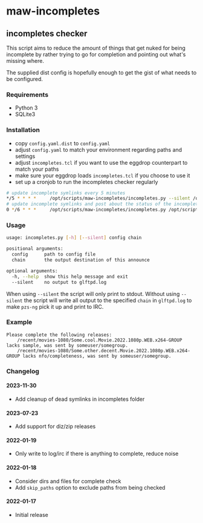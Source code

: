 # maw-incompletes

## incompletes checker

This script aims to reduce the amount of things that get nuked for being incomplete by rather trying to go for completion and pointing out what's missing where.

The supplied dist config is hopefully enough to get the gist of what needs to be configured.

### Requirements

- Python 3
- SQLite3

### Installation

- copy `config.yaml.dist` to `config.yaml`
- adjust `config.yaml` to match your environment regarding paths and settings
- adjust `incompletes.tcl` if you want to use the eggdrop counterpart to match your paths
- make sure your eggdrop loads `incompletes.tcl` if you choose to use it
- set up a cronjob to run the incompletes checker regularly

```bash
# update incomplete symlinks every 5 minutes
*/5 * * * *     /opt/scripts/maw-incompletes/incompletes.py --silent /opt/scripts/maw-incompletes/config.yaml SYSOP
# update incomplete symlinks and post about the status of the incompletes to IRC by abusing the TURGEN chain already configured in pzs-ng
0 */6 * * *     /opt/scripts/maw-incompletes/incompletes.py /opt/scripts/maw-incompletes/config.yaml TURGEN
```

### Usage

```bash
usage: incompletes.py [-h] [--silent] config chain

positional arguments:
  config      path to config file
  chain       the output destination of this announce

optional arguments:
  -h, --help  show this help message and exit
  --silent    no output to glftpd.log
  ```

When using `--silent` the script will only print to stdout.
Without using `--silent` the script will write all output to the specified `chain` in `glftpd.log` to make `pzs-ng` pick it up and print to IRC.

### Example

```
Please complete the following releases:
    /recent/movies-1080/Some.cool.Movie.2022.1080p.WEB.x264-GROUP lacks sample, was sent by someuser/somegroup.
    /recent/movies-1080/Some.other.decent.Movie.2022.1080p.WEB.x264-GROUP lacks nfo/completeness, was sent by someuser/somegroup.
```

### Changelog

#### 2023-11-30

- Add cleanup of dead symlinks in incompletes folder

#### 2023-07-23

- Add support for diz/zip releases

#### 2022-01-19

- Only write to log/irc if there is anything to complete, reduce noise

#### 2022-01-18

- Consider dirs and files for complete check
- Add `skip_paths` option to exclude paths from being checked

#### 2022-01-17

- Initial release
